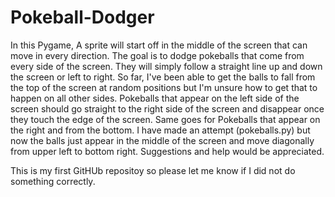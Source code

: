 # Pokeball-Dodger
In this Pygame, A sprite will start off in the middle of the screen that can move in every direction. The goal is to dodge pokeballs that come from every side of the screen. They will simply follow a straight line up and down the screen or left to right. So far, I've been able to get the balls to fall from the top of the screen at random positions but I'm unsure how to get that to happen on all other sides. Pokeballs that appear on the left side of the screen should go straight to the right side of the screen and disappear once they touch the edge of the screen. Same goes for Pokeballs that appear on the right and from the bottom. I have made an attempt (pokeballs.py) but now the balls just appear in the middle of the screen and move diagonally from upper left to bottom right. Suggestions and help would be appreciated.

This is my first GitHUb repositoy so please let me know if I did not do something correctly.
